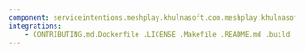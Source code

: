 ```yaml
---
component: serviceintentions.meshplay.khulnasoft.com.meshplay.khulnasoft.schema.json
integrations:
    - CONTRIBUTING.md.Dockerfile .LICENSE .Makefile .README.md .build .consul .go.mod .go.sum .helpers .internal .main.go .output .serviceintentions.meshplay.khulnasoft.com.meshplay.khulnasoft.schema.json.md .templates .tests
---
```

